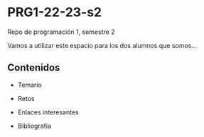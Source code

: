 # PRG1-22-23-s2
Repo de programación 1, semestre 2

Vamos a utilizar este espacio para los dos alumnos que somos...


## Contenidos

- Temario
- Retos
- Enlaces interesantes

- Bibliografía